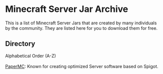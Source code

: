 # Minecraft Server Jar Archive
This is a list of Minecraft Server Jars that are created by many individuals by the community. They are listed here for you to download them for free.

## Directory

Alphabetical Order (A-Z)<br>
<br>
[PaperMC](https://github.com/MegaTKC/mc-server-jars/blob/main/paperMC/README.md): Known for creating optimized Server software based on Spigot.
